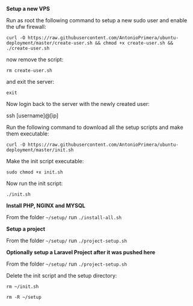 **Setup a new VPS**

Run as root the following command to setup a new sudo user and enable the ufw firewall:

`curl -O https://raw.githubusercontent.com/AntonioPrimera/ubuntu-deployment/master/create-user.sh && chmod +x create-user.sh && ./create-user.sh`

now remove the script:

`rm create-user.sh`

and exit the server:

`exit`

Now login back to the server with the newly created user:

ssh [username]@[ip]

Run the following command to download all the setup scripts and make them executable:

`curl -O https://raw.githubusercontent.com/AntonioPrimera/ubuntu-deployment/master/init.sh`

Make the init script executable:

`sudo chmod +x init.sh`

Now run the init script:

`./init.sh`

**Install PHP, NGINX and MYSQL**

From the folder `~/setup/` run `./install-all.sh`

**Setup a project**

From the folder `~/setup/` run `./project-setup.sh`

**Optionally setup a Laravel Project after it was pushed here**

From the folder `~/setup/` run `./project-setup.sh`

Delete the init script and the setup directory:

`rm ~/init.sh`

`rm -R ~/setup`